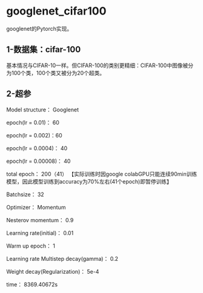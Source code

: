 # googlenet_cifar100

googlenet的Pytorch实现。

## 1-数据集：cifar-100

基本情况与CIFAR-10一样。但CIFAR-100的类别更精细：CIFAR-100中图像被分为100个类，100个类又被分为20个超类。

## 2-超参


Model structure：	Googlenet

epoch(lr = 0.01)：	60

epoch(lr = 0.002)：60

epoch(lr = 0.0004)：	40

epoch(lr = 0.00008)：	40

total epoch：	200（41） 【实际训练时因google colabGPU只能连续90min训练模型，因此模型训练到accuracy为70%左右(41个epoch)即暂停训练】

Batchsize：	32

Optimizer：	Momentum

Nesterov momentum： 	0.9

Learning rate(initial)：	0.01

Warm up epoch：	1

Learning rate Multistep decay(gamma)：	0.2

Weight decay(Regularization)：	5e-4

time：	8369.40672s
